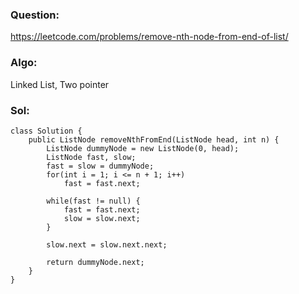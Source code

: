 ### Question:
https://leetcode.com/problems/remove-nth-node-from-end-of-list/

### Algo:
Linked List, Two pointer

### Sol:
```
class Solution {
    public ListNode removeNthFromEnd(ListNode head, int n) {
        ListNode dummyNode = new ListNode(0, head);
        ListNode fast, slow;
        fast = slow = dummyNode;
        for(int i = 1; i <= n + 1; i++)
            fast = fast.next;
        
        while(fast != null) {
            fast = fast.next;
            slow = slow.next;
        }
        
        slow.next = slow.next.next;
        
        return dummyNode.next;
    }
}
```

